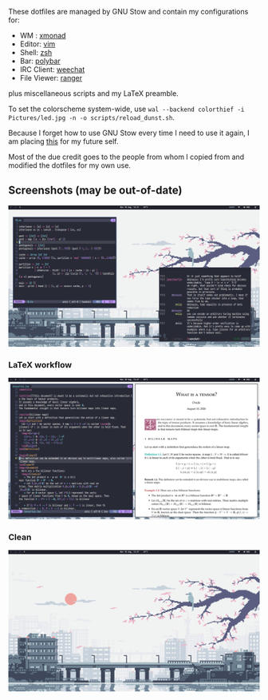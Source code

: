 These dotfiles are managed by GNU Stow and contain my configurations for:
- WM : [xmonad](https://xmonad.org/)
- Editor: [vim](https://www.vim.org/)
- Shell: [zsh](https://github.com/ohmyzsh/ohmyzsh)
- Bar: [polybar](https://github.com/polybar/polybar)
- IRC Client: [weechat](https://weechat.org/)
- File Viewer: [ranger](https://github.com/ranger/ranger)

plus miscellaneous scripts and my LaTeX preamble.

To set the colorscheme system-wide, use `wal --backend colorthief -i Pictures/led.jpg -n -o scripts/reload_dunst.sh`.

Because I forget how to use GNU Stow every time I need to use it again, I am placing [this](https://alexpearce.me/2016/02/managing-dotfiles-with-stow/) for my future self.

Most of the due credit goes to the people from whom I copied from and modified the dotfiles for my own use.

## Screenshots (may be out-of-date)

![Floating windows running vim and weechat](scrots/screen.png)

### LaTeX workflow
![Editing a LaTeX file.](scrots/texing.png)

### Clean
![Only the bar and wallpaper are shown.](scrots/clean.png)
